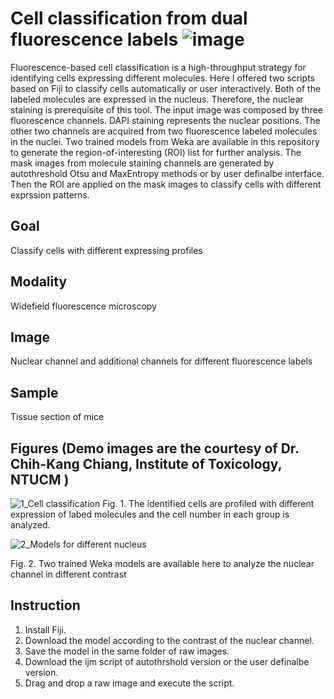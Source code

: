 # Cell classification from dual fluorescence labels  ![image](https://github.com/user-attachments/assets/2203a023-1fca-425b-86f3-c362e5aae597)

Fluorescence-based cell classification is a high-throughput strategy for identifying cells expressing different molecules.
Here I offered two scripts based on Fiji to classify cells automatically or user interactively. 
Both of the labeled molecules are expressed in the nucleus. Therefore, the nuclear staining is prerequisite of this tool. 
The input image was composed by three fluorescence channels. DAPI staining represents the nuclear positions. The other two channels are acquired from two fluorescence labeled molecules in the nuclei.
Two trained models from Weka are available in this repository to generate the region-of-interesting (ROI) list for further analysis.
The mask images from molecule staining channels are generated by autothreshold Otsu and MaxEntropy methods or by user definalbe interface.
Then the ROI are applied on the mask images to classify cells with different exprssion patterns. 
## Goal
Classify cells with different expressing profiles

## Modality
Widefield fluorescence microscopy

## Image
Nuclear channel and additional channels for different fluorescence labels

## Sample
Tissue section of mice

## Figures (Demo images are the courtesy of Dr. Chih-Kang Chiang, Institute of Toxicology, NTUCM )
![1_Cell classification](https://github.com/peggyscshu/Cell-classification-from-dual-fluorescence-labels/assets/67047201/cb700ea7-a25f-47b6-9dca-444c5a91f394)
Fig. 1. The identified cells are profiled with different expression of labed molecules and the cell number in each group is analyzed. 


![2_Models for different nucleus](https://github.com/peggyscshu/Cell-classification-from-dual-fluorescence-labels/assets/67047201/d7f626e2-051b-4da4-b568-8fdfbb8afacd)

Fig. 2. Two trained Weka models are available here to analyze the nuclear channel in different contrast

## Instruction
1. Install Fiji.
2. Download the model according to the contrast of the nuclear channel.
3. Save the model in the same folder of raw images.
4. Download the ijm script of autothrshold version or the user definalbe version.
5. Drag and drop a raw image and execute the script. 
